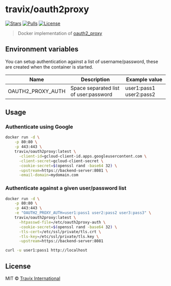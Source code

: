 # travix/oauth2proxy

[![Stars](https://img.shields.io/docker/stars/travix/oauth2proxy.svg)](https://hub.docker.com/r/travix/oauth2proxy/)
[![Pulls](https://img.shields.io/docker/pulls/travix/oauth2proxy.svg)](https://hub.docker.com/r/travix/oauth2proxy/)
[![License](https://img.shields.io/github/license/Travix-International/docker-oauth2proxy.svg)](https://github.com/Travix-International/docker-oauth2proxy/blob/master/LICENSE)

> Docker implementation of [oauth2_proxy](https://github.com/bitly/oauth2_proxy)


## Environment variables

You can setup authentication against a list of username/password, these are created when the container is started.

| Name                 | Description                                               | Example value               |
| -------------------- | ----------------------------------------------------------| --------------------------- |
| OAUTH2_PROXY_AUTH    | Space separated list of user:password                     | user1:pass1 user2:pass2


## Usage

### Authenticate using Google

```sh
docker run -d \
    -p 80:80 \
    -p 443:443 \
    travix/oauth2proxy:latest \
      -client-id=gcloud-client-id.apps.googleusercontent.com \
      -client-secret=gcloud-client-secret \
      -cookie-secret=$(openssl rand -base64 32) \
      -upstream=https://backend-server:8081 \
      -email-domain=mydomain.com
```


### Authenticate against a given user/password list

```sh
docker run -d \
    -p 80:80 \
    -p 443:443 \
    -e "OAUTH2_PROXY_AUTH=user1:pass1 user2:pass2 user3:pass3" \
    travix/oauth2proxy:latest \
      -htpasswd-file=/etc/oauth2proxy-auth \
      -cookie-secret=$(openssl rand -base64 32) \
      -tls-cert=/etc/ssl/private/tls.crt \
      -tls-key=/etc/ssl/private/tls.key \
      -upstream=https://backend-server:8081

curl -u user1:pass1 http://localhost
```


## License

MIT © [Travix International](http://travix.com)
